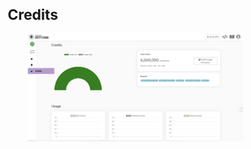 # Credits

<figure><img src="../../.gitbook/assets/image (4).png" alt=""><figcaption></figcaption></figure>
